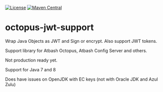 [![License](https://img.shields.io/:license-Apache2-blue.svg)](http://www.apache.org/licenses/LICENSE-2.0)
[![Maven Central](https://maven-badges.herokuapp.com/maven-central/be.atbash.json/octopus-jwt-support/badge.svg)](https://maven-badges.herokuapp.com/maven-central/be.atbash.json/octopus-jwt-support)

# octopus-jwt-support
Wrap Java Objects as JWT and Sign or encrypt. Also support JWT tokens.

Support library for Atbash Octopus, Atbash Config Server and others.

Not production ready yet.

Support for Java 7 and 8

Does have issues on OpenJDK with EC keys (not with Oracle JDK and Azul Zulu)